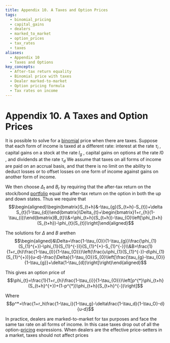 ```yaml
---
title: Appendix 10. A Taxes and Option Prices
tags:
  - binomial_pricing
  - capital_gains
  - dealers
  - marked_to_market
  - option_prices
  - tax_rates
  - taxes
aliases:
  - Appendix 10
  - Taxes and Options
key_concepts:
  - After-tax return equality
  - Binomial price with taxes
  - Dealer marked-to-market
  - Option pricing formula
  - Tax rates on income
---
```


# Appendix 10. A Taxes and Option Prices

It is possible to solve for a [binomial](../../Financial%20Markets/Financial%20Engineering%20and%20Arbitrage%20in%20the%20Financial%20Markets/PART%20I%20RELATIVE%20VALUE%20BUILDING%20BLOCKS/Chapter%205%20Options%20on%20Prices%20and%20Hedge-Based%20Valuation/A%20Real-Life%20Option%20Pricing%20Exercise.md) price when there are taxes. Suppose that each form of income is taxed at a different rate: interest at the rate $\tau_{i}$ ,  capital gains on a stock at the rate $l_{g}$ ,  capital gains on options at the rate $l0$ ,  and dividends at the rate $\tau_{d}$ We assume that taxes on all forms of income are paid on an accrual basis,  and that there is no limit on the ability to deduct losses or to offset losses on one form of income against gains on another form of income.

We then choose $\Delta_{t}$ and $B_{r}$ by requiring that the after-tax return on the stock/bond [portfolio](../../Advanced%20Investments/An%20Asset%20Allocation%20Primer.md) equal the after-tax return on the option in both the up and down states. Thus we require that
$$\begin{aligned}\begin{bmatrix}S_{t+h}&-\tau_{g}(S_{t+h}-S_{t})+\delta S_{t}(1-\tau_{d})\end{bmatrix}\Delta_{t}+\begin{bmatrix}1+r_{h}(1-\tau_{i})\end{bmatrix}B_{t}\\&=\phi_{t+h}(S_{t+h})-\tau_{O}\left[\phi_{t+h}(S_{t+h})-\phi_{t}(S_{t})\right]\end{aligned}$$

The solutions for $\Delta$ and $B$ arethen$$\begin{aligned}&\Delta=\frac{1-\tau_{O}}{1-\tau_{g}}\frac{\phi_{1}(S_{1}^{+})-\phi_{1}(S_{1}^{-})}{S_{1}^{+}-S_{1}^{-}}\\&B=\frac{1}{1+r_{h}\frac{1-\tau_{l}}{1-\tau_{O}}}\left(\frac{u\phi_{1}(S_{1}^{-})-d\phi_{1}(S_{1}^{+})}{u-d}-\frac{\Delta}{1-\tau_{O}}S_{0}\left[\frac{\tau_{g}-\tau_{O}}{1-\tau_{g}}+\delta(1-\tau_{d})\right]\right)\end{aligned}$$

This gives an option price of
$$\phi_{t}=\frac{1}{1+r_{h}\frac{1-\tau_{i}}{1-\tau_{O}}}\left[p^{*}\phi_{t+h}(S_{t+h}^{+})+(1-p^{*})\phi_{t+h}(S_{t+h}^{-})\right]$$

Where
$$p^*=\frac{1+r_h\frac{1-\tau_i}{1-\tau_g}-\delta\frac{1-\tau_d}{1-\tau_O}-d}{u-d}$$

In practice,  dealers are marked-to-market for tax purposes and face the same tax rate on all forms of income. In this case taxes drop out of all the option-[pricing](../../Financial%20Markets/Fixed%20Income%20Securities%20Tools%20for%20Today's%20Markets/Chapter%207/Arbitrage%20Pricing%20of%20Derivatives.md) expressions. When dealers are the effective price-setters in a market,  taxes should not affect prices